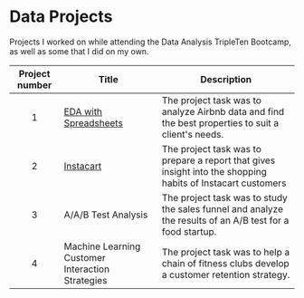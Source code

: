# Data Projects
Projects I worked on while attending the Data Analysis TripleTen Bootcamp, as well as some that I did on my own.


| Project number | Title | Description |
| :-----------: | ----------- |----------- |
| 1 | [EDA with Spreadsheets](EDA_with_spreadsheets.xlsx) | The project task was to analyze Airbnb data and find the best properties to suit a client's needs. |
| 2 | [Instacart](https://github.com/zarina-perez/TripleTen_projects/tree/main/02-EDA_project) | The project task was to prepare a report that gives insight into the shopping habits of Instacart customers |
| 3 | A/A/B Test Analysis | The project task was to study the sales funnel and analyze the results of an A/B test for a food startup. |
| 4 | Machine Learning Customer Interaction Strategies | The project task was to help a chain of fitness clubs develop a customer retention strategy. |
